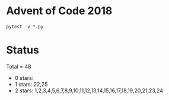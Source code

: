 Advent of Code 2018
===================

```pytest -v *.py```

Status
======

Total = 48

- 0 stars: 
- 1 stars: 22,25
- 2 stars: 1,2,3,4,5,6,7,8,9,10,11,12,13,14,15,16,17,18,19,20,21,23,24
